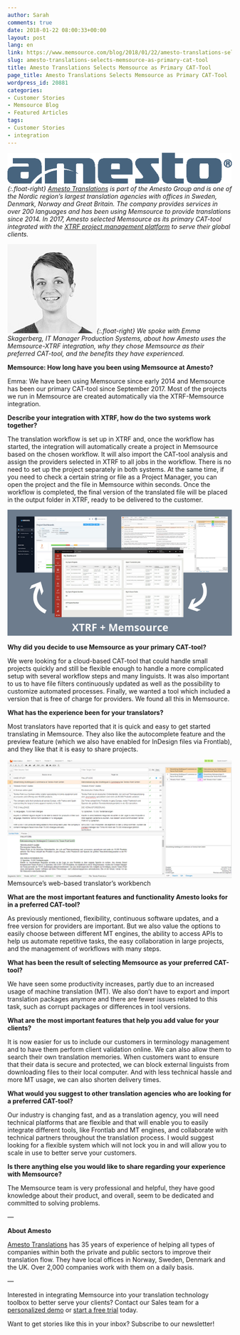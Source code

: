 ```yaml
---
author: Sarah
comments: true
date: 2018-01-22 08:00:33+00:00
layout: post
lang: en
link: https://www.memsource.com/blog/2018/01/22/amesto-translations-selects-memsource-as-primary-cat-tool/
slug: amesto-translations-selects-memsource-as-primary-cat-tool
title: Amesto Translations Selects Memsource as Primary CAT-Tool
page_title: Amesto Translations Selects Memsource as Primary CAT-Tool
wordpress_id: 20881
categories:
- Customer Stories
- Memsource Blog
- Featured Articles
tags:
- Customer Stories
- integration
---
```




_[![](/uploads/2018/01/amesto.png)](/uploads/2018/01/amesto.png){:.float-right} [Amesto Translations](https://www.amestotranslations.com/) is part of the Amesto Group and is one of the Nordic region’s largest translation agencies with offices in Sweden, Denmark, Norway and Great Britain. The company provides services in over 200 languages and has been using Memsource to provide translations since 2014. In 2017, Amesto selected Memsource as its primary CAT-tool integrated with the [XTRF project management platform](https://www.xtrf.eu/) to serve their global clients._

_[![](/uploads/2018/01/Emma_Skagerberg_amesto.jpg)](/uploads/2018/01/Emma_Skagerberg_amesto.jpg){:.float-right} We spoke with Emma Skagerberg, IT Manager Production Systems, about how Amesto uses the Memsource-XTRF integration, why they chose Memsource as their preferred CAT-tool, and the benefits they have experienced._

<!-- more -->

**Memsource: How long have you been using Memsource at Amesto?**

Emma: We have been using Memsource since early 2014 and Memsource has been our primary CAT-tool since September 2017. Most of the projects we run in Memsource are created automatically via the XTRF-Memsource integration.

**Describe your integration with XTRF, how do the two systems work together?**

The translation workflow is set up in XTRF and, once the workflow has started, the integration will automatically create a project in Memsource based on the chosen workflow. It will also import the CAT-tool analysis and assign the providers selected in XTRF to all jobs in the workflow. There is no need to set up the project separately in both systems. At the same time, if you need to check a certain string or file as a Project Manager, you can open the project and the file in Memsource within seconds. Once the workflow is completed, the final version of the translated file will be placed in the output folder in XTRF, ready to be delivered to the customer.

**[![](/uploads/2018/01/XTRF-and-Memsource-graphic.png)](/uploads/2018/01/XTRF-and-Memsource-graphic.png)**

**Why did you decide to use Memsource as your primary CAT-tool?**

We were looking for a cloud-based CAT-tool that could handle small projects quickly and still be flexible enough to handle a more complicated setup with several workflow steps and many linguists. It was also important to us to have file filters continuously updated as well as the possibility to customize automated processes. Finally, we wanted a tool which included a version that is free of charge for providers. We found all this in Memsource.

**What has the experience been for your translators?**

Most translators have reported that it is quick and easy to get started translating in Memsource. They also like the autocomplete feature and the preview feature (which we also have enabled for InDesign files via Frontlab), and they like that it is easy to share projects.

[![](/uploads/2018/01/CAT-Tool-Interface.png)](/uploads/2018/01/CAT-Tool-Interface.png)Memsource’s web-based translator’s workbench

**What are the most important features and functionality Amesto looks for in a preferred CAT-tool?**

As previously mentioned, flexibility, continuous software updates, and a free version for providers are important. But we also value the options to easily choose between different MT engines, the ability to access APIs to help us automate repetitive tasks, the easy collaboration in large projects, and the management of workflows with many steps.

**What has been the result of selecting Memsource as your preferred CAT-tool?**

We have seen some productivity increases, partly due to an increased usage of machine translation (MT). We also don’t have to export and import translation packages anymore and there are fewer issues related to this task, such as corrupt packages or differences in tool versions.

**What are the most important features that help you add value for your clients?**

It is now easier for us to include our customers in terminology management and to have them perform client validation online. We can also allow them to search their own translation memories. When customers want to ensure that their data is secure and protected, we can block external linguists from downloading files to their local computer. And with less technical hassle and more MT usage, we can also shorten delivery times.

**What would you suggest to other translation agencies who are looking for a preferred CAT-tool?**

Our industry is changing fast, and as a translation agency, you will need technical platforms that are flexible and that will enable you to easily integrate different tools, like Frontlab and MT engines, and collaborate with technical partners throughout the translation process. I would suggest looking for a flexible system which will not lock you in and will allow you to scale in use to better serve your customers.

**Is there anything else you would like to share regarding your experience with Memsource?**

The Memsource team is very professional and helpful, they have good knowledge about their product, and overall, seem to be dedicated and committed to solving problems.

—

**About Amesto**

[Amesto Translations](https://www.amestotranslations.com/) has 35 years of experience of helping all types of companies within both the private and public sectors to improve their translation flow. They have local offices in Norway, Sweden, Denmark and the UK. Over 2,000 companies work with them on a daily basis.

—

Interested in integrating Memsource into your translation technology toolbox to better serve your clients? Contact our Sales team for a [personalized demo](https://www.memsource.com/demo/) or [start a free trial](https://cloud.memsource.com/web/organization/signup?e=ULTIMATE) today.


Want to get stories like this in your inbox? Subscribe to our newsletter!

